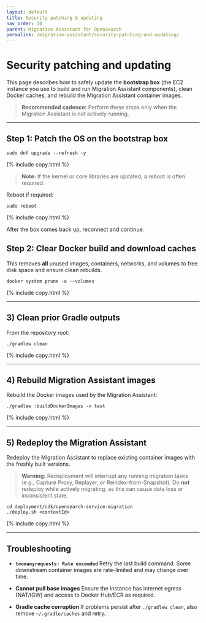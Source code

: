 ```yaml
---
layout: default
title: Security patching & updating
nav_order: 30
parent: Migration Assistant for OpenSearch
permalink: /migration-assistant/security-patching-and-updating/
---
```


# Security patching and updating

This page describes how to safely update the **bootstrap box** (the EC2 instance you use to build and run Migration Assistant components), clean Docker caches, and rebuild the Migration Assistant container images.

> **Recommended cadence:** Perform these steps only when the Migration Assistant is not actively running.

---

## Step 1: Patch the OS on the bootstrap box

```shell
sudo dnf upgrade --refresh -y
```
{% include copy.html %}

> **Note:** If the kernel or core libraries are updated, a reboot is often required.

Reboot if required:

```shell
sudo reboot
```
{% include copy.html %}

After the box comes back up, reconnect and continue.


## Step 2: Clear Docker build and download caches

This removes **all** unused images, containers, networks, and volumes to free disk space and ensure clean rebuilds.

```shell
docker system prune -a --volumes
```
{% include copy.html %}

---

## 3) Clean prior Gradle outputs

From the repository root:

```shell
./gradlew clean
```
{% include copy.html %}

---

## 4) Rebuild Migration Assistant images

Rebuild the Docker images used by the Migration Assistant:

```shell
./gradlew :buildDockerImages -x test
```
{% include copy.html %}

---

## 5) Redeploy the Migration Assistant

Redeploy the Migration Assistant to replace existing container images with the freshly built versions.

> **Warning:** Redeployment will interrupt any running migration tasks (e.g., Capture Proxy, Replayer, or Reindex-from-Snapshot).
> Do **not** redeploy while actively migrating, as this can cause data loss or inconsistent state.

```shell
cd deployment/cdk/opensearch-service-migration
./deploy.sh <contextId>
```
{% include copy.html %}

---

## Troubleshooting

* **`toomanyrequests: Rate exceeded`**
  Retry the last build command. Some downstream container images are rate-limited and may change over time.

* **Cannot pull base images**
  Ensure the instance has internet egress (NAT/IGW) and access to Docker Hub/ECR as required.

* **Gradle cache corruption**
  If problems persist after `./gradlew clean`, also remove `~/.gradle/caches` and retry.